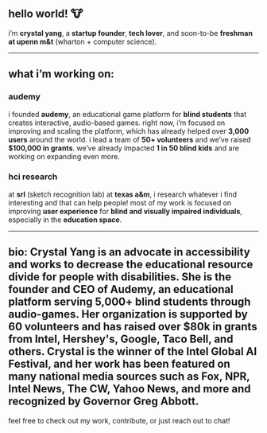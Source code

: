 ## hello world! 🐮

i’m **crystal yang**, a **startup founder**, **tech lover**, and soon-to-be **freshman at upenn m&t** (wharton + computer science). 

---

## **what i’m working on:**

### **audemy** 
i founded **audemy**, an educational game platform for **blind students** that creates interactive, audio-based games. right now, i’m focused on improving and scaling the platform, which has already helped over **3,000 users** around the world. i lead a team of **50+ volunteers** and we’ve raised **$100,000 in grants**. we’ve already impacted **1 in 50 blind kids** and are working on expanding even more. 

### **hci research** 
at **srl** (sketch recognition lab) at **texas a&m**, i research whatever i find interesting and that can help people! most of my work is focused on improving **user experience** for **blind and visually impaired individuals**, especially in the **education space**. 

---
bio:
Crystal Yang is an advocate in accessibility and works to decrease the educational resource divide for people with disabilities. She is the founder and CEO of Audemy, an educational platform serving 5,000+ blind students through audio-games. Her organization is supported by 60 volunteers and has raised over $80k in grants from Intel, Hershey's, Google, Taco Bell, and others. Crystal is the winner of the Intel Global AI Festival, and her work has been featured on many national media sources such as Fox, NPR, Intel News, The CW, Yahoo News, and more and recognized by Governor Greg Abbott.
---
feel free to check out my work, contribute, or just reach out to chat!



<!--
**Crustaly/crustaly** is a ✨ _special_ ✨ repository because its `README.md` (this file) appears on your GitHub profile.

Here are some ideas to get you started:

- 🔭 I’m currently working on ...
- 🌱 I’m currently learning ...
- 👯 I’m looking to collaborate on ...
- 🤔 I’m looking for help with ...
- 💬 Ask me about ...
- 📫 How to reach me: ...
- 😄 Pronouns: ...
- ⚡ Fun fact: ...
-->
